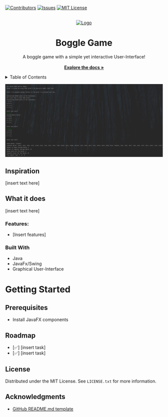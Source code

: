 <div id="top"></div>

[![Contributors][contributors-shield]][contributors-url]
[![Issues][issues-shield]][issues-url]
[![MIT License][license-shield]][license-url]

<!-- PROJECT LOGO -->
<br>
<div align="center">
  <a href="https://github.com/hussaino03/CSC207-Project">
    <img src="https://storage.googleapis.com/ltkcms.appspot.com/fs/wfa/images/cover/boggle-game-concept.600" alt="Logo" width="80" height="80">
  </a>
  <h1 align="center">Boggle Game</h1>

  <p align="center">
    A boggle game with a simple yet interactive User-Interface!
    <br>
    <br>
    <a href="https://github.com/hussaino03/CSC207-Project"><strong>Explore the docs »</strong></a>
  </p>
</div>

<!-- TABLE OF CONTENTS -->
<details>
  <summary>Table of Contents</summary>
  <br>
  <br>
  <ol>
    <li>
      <a href="#about-the-project">About The Project</a>
      <ul>
        <li><a href="#built-with">Built With</a></li>
      </ul>
    </li>
    <li>
      <a href="#getting-started">Getting Started</a>
      <ul>
        <li><a href="#prerequisites">Prerequisites</a></li>
        <li><a href="#installation">Installation</a></li>
      </ul>
    </li>
    <li><a href="#usage">Usage</a></li>
    <li><a href="#roadmap">Roadmap</a></li>
    <li><a href="#contributing">Contributing</a></li>
    <li><a href="#license">License</a></li>
    <li><a href="#contact">Contact</a></li>
    <li><a href="#acknowledgments">Acknowledgments</a></li>
  </ol>
</details>



<!-- ABOUT THE PROJECT -->

![image](demo.jpg)


## Inspiration

[insert text here]

## What it does

[insert text here]

### Features:

* [Insert features]

### Built With

* Java
* JavaFx/Swing
* Graphical User-Interface 

<!-- GETTING STARTED -->
# Getting Started

<!-- PREREQUISITES -->
## Prerequisites
* Install JavaFX components 

<!-- ROADMAP -->
## Roadmap

- [✅] [insert task]
- [✅] [insert task]

<!-- LICENSE -->
## License

Distributed under the MIT License. See `LICENSE.txt` for more information.

<!-- ACKNOWLEDGMENTS -->
## Acknowledgments

* [GitHub README.md template](https://github.com/othneildrew/Best-README-Template)

<!-- MARKDOWN LINKS & IMAGES -->
<!-- https://www.markdownguide.org/basic-syntax/#reference-style-links -->
[contributors-shield]: https://img.shields.io/github/contributors/hussaino03/CSC207-Project?color=%23&style=for-the-badge
[contributors-url]: https://github.com/hussaino03/CSC207-Project/graphs/contributors
[issues-shield]: https://img.shields.io/github/issues/hussaino03/CSC207-Project?style=for-the-badge
[issues-url]: https://github.com/hussaino03/CSC207-Project/issues
[license-shield]: https://img.shields.io/github/license/othneildrew/Best-README-Template.svg?style=for-the-badge
[license-url]: https://github.com/hussaino03/CSC207-Project/blob/main/LICENSE.txt
[product-screenshot]: loginpage.png
